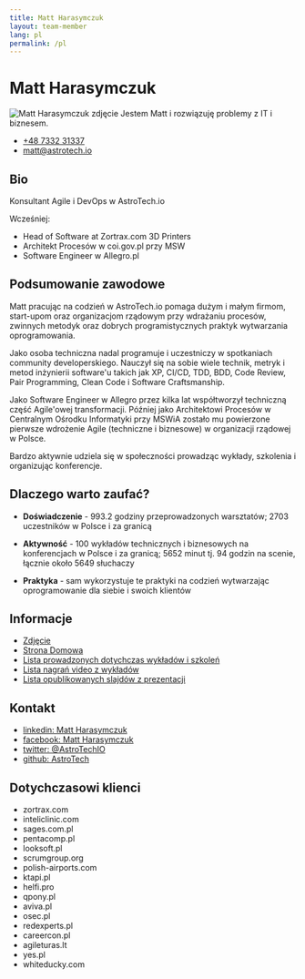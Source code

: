 ```yaml
---
title: Matt Harasymczuk
layout: team-member
lang: pl
permalink: /pl
---
```


# Matt Harasymczuk

![Matt Harasymczuk zdjęcie](https://s.gravatar.com/avatar/c0ea68b674a135b4d2cc553673d18931?s=100) Jestem Matt i rozwiązuję problemy z IT i biznesem.

- [+48 7332 31337](tel:+48733231337)
- [matt@astrotech.io](mailto:matt@astrotech.io)

## Bio

Konsultant Agile i DevOps w AstroTech.io

Wcześniej:

- Head of Software at Zortrax.com 3D Printers
- Architekt Procesów w coi.gov.pl przy MSW
- Software Engineer w Allegro.pl


## Podsumowanie zawodowe
Matt pracując na codzień w AstroTech.io pomaga dużym i małym firmom, start-upom oraz organizacjom rządowym przy wdrażaniu procesów, zwinnych metodyk oraz dobrych programistycznych praktyk wytwarzania oprogramowania.

Jako osoba techniczna nadal programuje i uczestniczy w spotkaniach community developerskiego. Nauczył się na sobie wiele technik, metryk i metod inżynierii software'u takich jak XP, CI/CD, TDD, BDD, Code Review, Pair Programming, Clean Code i Software Craftsmanship.

Jako Software Engineer w Allegro przez kilka lat współtworzył techniczną część Agile'owej transformacji. Później jako Architektowi Procesów w Centralnym Ośrodku Informatyki przy MSWiA zostało mu powierzone pierwsze wdrożenie Agile (techniczne i biznesowe) w organizacji rządowej w Polsce.

Bardzo aktywnie udziela się w społeczności prowadząc wykłady, szkolenia i organizując konferencje.

## Dlaczego warto zaufać?

- **Doświadczenie** - 993.2 godziny przeprowadzonych warsztatów; 2703 uczestników w Polsce i za granicą

- **Aktywność** - 100 wykładów technicznych i biznesowych na konferencjach w Polsce i za granicą; 5652 minut tj. 94 godzin na scenie, łącznie około 5649 słuchaczy

- **Praktyka** - sam wykorzystuje te praktyki na codzień wytwarzając oprogramowanie dla siebie i swoich klientów

## Informacje
- [Zdjęcie](https://s.gravatar.com/avatar/c0ea68b674a135b4d2cc553673d18931?s=500)
- [Strona Domowa](http://astrotech.io)
- [Lista prowadzonych dotychczas wykładów i szkoleń](http://goo.gl/E1FLd4)
- [Lista nagrań video z wykładów](https://www.youtube.com/MattHarasymczuk)
- [Lista opublikowanych slajdów z prezentacji](http://www.slideshare.net/astrotech/presentations)

## Kontakt
- [linkedin: Matt Harasymczuk](https://linkedin.com/in/mattharasymczuk)
- [facebook: Matt Harasymczuk](https://facebook.com/AstroTechIO)
- [twitter: @AstroTechIO](https://twitter.com/AstroTechIO)
- [github: AstroTech](https://github.com/AstroTech)

## Dotychczasowi klienci
- zortrax.com
- inteliclinic.com
- sages.com.pl
- pentacomp.pl
- looksoft.pl
- scrumgroup.org
- polish-airports.com
- ktapi.pl
- helfi.pro
- qpony.pl
- aviva.pl
- osec.pl
- redexperts.pl
- careercon.pl
- agileturas.lt
- yes.pl
- whiteducky.com
